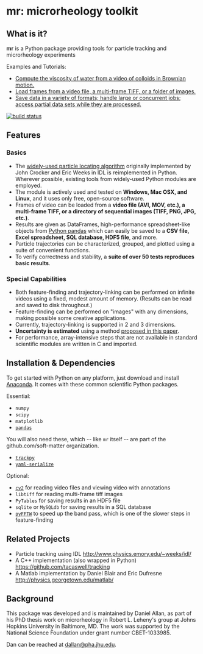 mr: microrheology toolkit
=========================

What is it?
-----------

**mr** is a Python package providing tools for particle tracking and
microrheology experiments

Examples and Tutorials:
  * [Compute the viscosity of water from a video of colloids in Brownian motion.](http://nbviewer.ipython.org/url/raw.github.com/soft-matter/mr/master/examples/mr%20simple%20example.ipynb)
  * [Load frames from a video file, a multi-frame TIFF, or a folder of images.](http://nbviewer.ipython.org/url/raw.github.com/soft-matter/mr/master/examples/loading%20video%20frames.ipynb)
  * [Save data in a variety of formats; handle large or concurrent jobs; access partial data sets while they are processed.](http://nbviewer.ipython.org/url/raw.github.com/soft-matter/mr/master/examples/tools%20for%20large%20or%20concurrent%20jobs.ipynb)

[![build status](https://travis-ci.org/soft-matter/mr.png?branch=master)](https://travis-ci.org/soft-matter/mr)

Features
--------

### Basics

  * The [widely-used particle locating algorithm](http://www.physics.emory.edu/~weeks/idl/tracking.html) originally implemented
    by John Crocker and Eric Weeks in IDL is reimplemented in
    Python. Wherever possible, existing tools from widely-used Python modules 
    are employed.
  * The module is actively used and tested on **Windows, Mac OSX, and Linux**,
    and it uses only free, open-source software.
  * Frames of video can be loaded from a **video file (AVI, MOV, etc.), a**
    **multi-frame TIFF, or a directory of sequential images (TIFF, 
    PNG, JPG, etc.)**.
  * Results are given as DataFrames, high-performance spreadsheet-like objects 
    from [Python pandas](http://pandas.pydata.org/pandas-docs/stable/overview.html) which can easily be saved to a **CSV file, Excel spreadsheet, 
    SQL database, HDF5 file**, and more.
  * Particle trajectories can be 
    characterized, grouped, and plotted using a suite of convenient functions.
  * To verify correctness and stability, a **suite of over 50 tests reproduces
    basic results**. 

### Special Capabilities

  * Both feature-finding and trajectory-linking can be performed on
    infinite videos using a fixed, modest amount of memory. (Results
    can be read and saved to disk throughout.)
  * Feature-finding can be performed on "images" with any dimensions,
    making possible some creative applications.
  * Currently, trajectory-linking is supported in 2 and 3 dimensions.
  * **Uncertainty is estimated** using a method [proposed in this paper](http://dx.doi.org/10.1529/biophysj.104.042457).
  * For performance, array-intensive steps that are not available in
    standard scientific modules are written in C and imported. 

Installation & Dependencies
---------------------------

To get started with Python on any platform, just download and install
[Anaconda](https://store.continuum.io/cshop/anaconda/). It comes with these
common scientific Python packages.

Essential:

  * ``numpy``
  * ``scipy``
  * ``matplotlib``
  * [``pandas``](http://pandas.pydata.org/pandas-docs/stable/overview.html)

You will also need these, which -- like ``mr`` itself -- are part of the
github.com/soft-matter organization.

  * [``trackpy``](https://github.com/soft-matter/trackpy)
  * [``yaml-serialize``](https://github.com/soft-matter/trackpy)

Optional:

  * [``cv2``](http://opencv.org/downloads.html) for reading video files
      and viewing video with annotations
  * ``libtiff`` for reading multi-frame tiff images
  * ``PyTables`` for saving results in an HDF5 file
  * ``sqlite`` or ``MySQLdb`` for saving results in a SQL database
  * [``pyFFTW``](https://github.com/hgomersall/pyFFTW) to speed up the band 
      pass, which is one of the slower steps in feature-finding

Related Projects
----------------

  * Particle tracking using IDL http://www.physics.emory.edu/~weeks/idl/
  * A C++ implementation (also wrapped in Python) https://github.com/tacaswell/tracking
  * A Matlab implementation by Daniel Blair and Eric Dufresne http://physics.georgetown.edu/matlab/

Background
----------

This package was developed and is maintained by Daniel Allan, as part of his
PhD thesis work on microrheology in Robert L. Leheny's group at Johns Hopkins
University in Baltimore, MD. The work was supported by the National Science Foundation under grant number CBET-1033985.

Dan can be reached at dallan@pha.jhu.edu.
